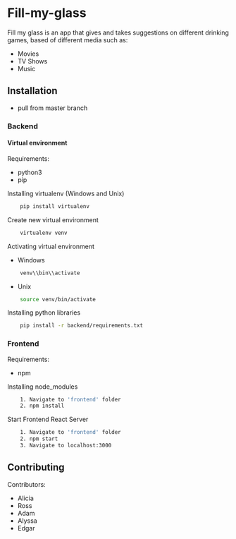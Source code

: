 # Fill-my-glass

Fill my glass is an app that gives and takes suggestions on different drinking games, based of different media
such as:

- Movies
- TV Shows
- Music

## Installation

- pull from master branch

### Backend

#### Virtual environment

Requirements:

- python3
- pip

Installing virtualenv (Windows and Unix)

```bash
    pip install virtualenv
```

Create new virtual environment

```bash
    virtualenv venv
```

Activating virtual environment

- Windows

```bash
    venv\\bin\\activate
```

- Unix

```bash
    source venv/bin/activate
```

Installing python libraries

```bash
    pip install -r backend/requirements.txt
```

### Frontend

Requirements:

- npm

Installing node_modules

```bash
    1. Navigate to 'frontend' folder
    2. npm install
```

Start Frontend React Server

```bash
    1. Navigate to 'frontend' folder
    2. npm start
    3. Navigate to localhost:3000
```

## Contributing

Contributors:

- Alicia
- Ross
- Adam
- Alyssa
- Edgar
